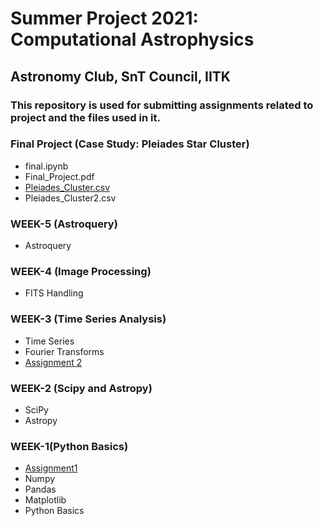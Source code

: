 # Summer Project 2021: Computational Astrophysics

## Astronomy Club, SnT Council, IITK
### **This repository is used for submitting assignments related to project and the files used in it.**

### Final Project (Case Study: Pleiades Star Cluster)

- final.ipynb
- Final_Project.pdf
- [Pleiades_Cluster.csv](https://github.com/sush14feb/astro-project/blob/main/Final%20Project/Pleiades_Cluster.csv)
- Pleiades_Cluster2.csv 

### WEEK-5 (Astroquery)

  - Astroquery

 ### WEEK-4 (Image Processing)

- FITS Handling

### WEEK-3 (Time Series Analysis)

- Time Series
- Fourier Transforms
- [Assignment 2](https://github.com/sush14feb/astro-project/blob/main/Assignment-2.ipynb)

### WEEK-2 (Scipy and Astropy)

- SciPy
- Astropy

### WEEK-1(Python Basics)

- [Assignment1](https://github.com/sush14feb/astro-project/blob/main/Assignment1.ipynb)
- Numpy
- Pandas
- Matplotlib
- Python Basics

